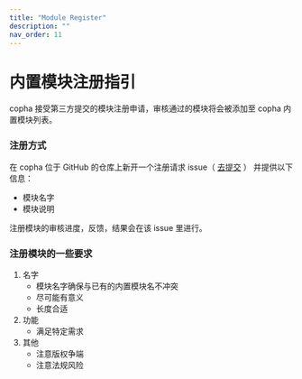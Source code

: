 ```yaml
---
title: "Module Register"
description: ""
nav_order: 11
---
```


# 内置模块注册指引
copha 接受第三方提交的模块注册申请，审核通过的模块将会被添加至 copha 内置模块列表。


### 注册方式
在 copha 位于 GitHub 的仓库上新开一个注册请求 issue（ [去提交](https://github.com/copha-project/copha/issues/new) ） 并提供以下信息：
- 模块名字
- 模块说明

注册模块的审核进度，反馈，结果会在该 issue 里进行。

### 注册模块的一些要求
1. 名字
	- 模块名字确保与已有的内置模块名不冲突
	- 尽可能有意义
	- 长度合适
2. 功能
	- 满足特定需求
3. 其他
	- 注意版权争端
	- 注意法规风险
